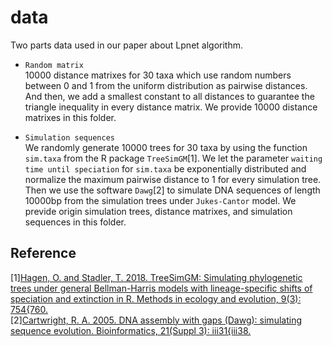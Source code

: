 # data

Two parts data used in our paper about Lpnet algorithm.

* `Random matrix`<br>
10000 distance matrixes for 30 taxa which use random numbers between 0 and 1 from the uniform distribution as pairwise distances.
And then, we add a smallest constant to all distances to guarantee the triangle inequality in every distance matrix.
We provide 10000 distance matrixes in this folder.

* `Simulation sequences`<br>
We randomly generate 10000 trees for 30 taxa by using the function `sim.taxa` from the R package `TreeSimGM`[1].
We let the parameter `waiting time until speciation` for `sim.taxa` be exponentially distributed and normalize the maximum pairwise distance to 1 for every simulation tree.
Then we use the software `Dawg`[2] to simulate DNA sequences of length 10000bp from the simulation trees under `Jukes-Cantor` model.
We previde origin simulation trees, distance matrixes, and simulation sequences in this folder.

## Reference

[1][Hagen, O. and Stadler, T. 2018. TreeSimGM: Simulating phylogenetic trees under general Bellman-Harris models with lineage-specific shifts of speciation and extinction in R. Methods in ecology and evolution, 9(3): 754{760.](https://besjournals.onlinelibrary.wiley.com/doi/full/10.1111/2041-210X.12917)<br>
[2][Cartwright, R. A. 2005. DNA assembly with gaps (Dawg): simulating sequence evolution. Bioinformatics, 21(Suppl 3): iii31{iii38.](https://academic.oup.com/bioinformatics/article/21/Suppl_3/iii31/216620)<br>
